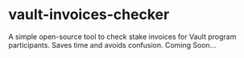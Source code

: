 # vault-invoices-checker
A simple open-source tool to check stake invoices for Vault program participants. Saves time and avoids confusion.
Coming Soon...
